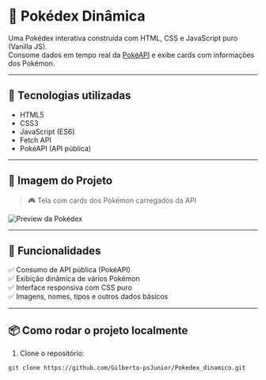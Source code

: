 # 🧩 Pokédex Dinâmica

Uma Pokédex interativa construída com HTML, CSS e JavaScript puro (Vanilla JS).  
Consome dados em tempo real da [PokéAPI](https://pokeapi.co/) e exibe cards com informações dos Pokémon.

---

## 🚀 Tecnologias utilizadas

- HTML5
- CSS3
- JavaScript (ES6)
- Fetch API
- PokéAPI (API pública)

---

## 📸 Imagem do Projeto

> 🎮 Tela com cards dos Pokémon carregados da API

![Preview da Pokédex](./img/pokedex-preview.png)

---

## 🧠 Funcionalidades

✅ Consumo de API pública (PokéAPI)  
✅ Exibição dinâmica de vários Pokémon  
✅ Interface responsiva com CSS puro  
✅ Imagens, nomes, tipos e outros dados básicos  

---

## 📦 Como rodar o projeto localmente

1. Clone o repositório:
```bash
git clone https://github.com/Gilberto-psJunior/Pokedex_dinamico.git
